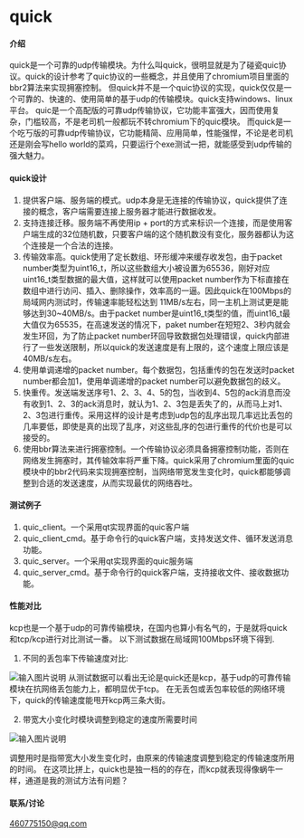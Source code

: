 # quick

#### 介绍
quick是一个可靠的udp传输模块。为什么叫quick，很明显就是为了碰瓷quic协议。quick的设计参考了quic协议的一些概念，并且使用了chromium项目里面的bbr2算法来实现拥塞控制。
但quick并不是一个quic协议的实现，quick仅仅是一个可靠的、快速的、使用简单的基于udp的传输模块。quick支持windows、linux平台。
quic是一个高配版的可靠udp传输协议，它功能丰富强大，因而使用复杂，门槛较高，不是老司机一般都玩不转chromium下的quic模块。
而quick是一个吃丂版的可靠udp传输协议，它功能精简、应用简单，性能强悍，不论是老司机还是刚会写hello world的菜鸡，只要运行个exe测试一把，就能感受到udp传输的强大魅力。

#### quick设计
1.  提供客户端、服务端的模式。udp本身是无连接的传输协议，quick提供了连接的概念，客户端需要连接上服务器才能进行数据收发。
2.  支持连接迁移。服务端不再使用ip + port的方式来标识一个连接，而是使用客户端生成的32位随机数，只要客户端的这个随机数没有变化，服务器都认为这个连接是一个合法的连接。
3.  传输效率高。quick使用了定长数组、环形缓冲来缓存收发包，由于packet number类型为uint16_t，所以这些数组大小被设置为65536，刚好对应uint16_t类型数据的最大值，这样就可以使用packet number作为下标直接在数组中进行访问、插入、删除操作，效率高的一逼。因此quick在100Mbps的局域网内测试时，传输速率能轻松达到 11MB/s左右，同一主机上测试更是能够达到30~40MB/s。由于packet number是uint16_t类型的值，而uint16_t最大值仅为65535，在高速发送的情况下，paket number在短短2、3秒内就会发生环回，为了防止packet number环回导致数据包处理错误，quick内部进行了一些发送限制，所以quick的发送速度是有上限的，这个速度上限应该是40MB/s左右。
4.  使用单调递增的packet number。每个数据包，包括重传的包在发送时packet number都会加1，使用单调递增的packet number可以避免数据包的歧义。
5.  快重传。发送端发送序号1、2、3、4、5的包，当收到4、5包的ack消息而没有收到1、2、3的ack消息时，就认为1、2、3包是丢失了的，从而马上对1、2、3包进行重传。采用这样的设计是考虑到udp包的乱序出现几率远比丢包的几率要低，即使是真的出现了乱序，对这些乱序的包进行重传的代价也是可以接受的。
6.  使用bbr算法来进行拥塞控制。一个传输协议必须具备拥塞控制功能，否则在网络发生拥塞时，其传输效率将严重下降。quick采用了chromium里面的quic模块中的bbr2代码来实现拥塞控制，当网络带宽发生变化时，quick都能够调整到合适的发送速度，从而实现最优的网络吞吐。


#### 测试例子

1.  quic_client。一个采用qt实现界面的quic客户端
2.  quic_client_cmd。基于命令行的quick客户端，支持发送文件、循环发送消息功能。
3.  quic_server。一个采用qt实现界面的quic服务端
4.  quic_server_cmd。基于命令行的quick客户端，支持接收文件、接收数据功能。

#### 性能对比
kcp也是一个基于udp的可靠传输模块，在国内也算小有名气的，于是就将quick和tcp/kcp进行对比测试一番。
以下测试数据在局域网100Mbps环境下得到.

1.  不同的丢包率下传输速度对比:

![输入图片说明](https://images.gitee.com/uploads/images/2021/0826/100909_36aab6a8_8012401.png "1.png")
从测试数据可以看出无论是quick还是kcp，基于udp的可靠传输模块在抗网络丢包能力上，都明显优于tcp。
在无丢包或丢包率较低的网络环境下，quick的传输速度能甩开kcp两三条大街。

2.  带宽大小变化时模块调整到稳定的速度所需要时间

![输入图片说明](https://images.gitee.com/uploads/images/2021/0826/100928_3dc1ee91_8012401.png "2.png")

调整用时是指带宽大小发生变化时，由原来的传输速度调整到稳定的传输速度所用的时间。
在这项比拼上，quick也是独一档的的存在，而kcp就表现得像蜗牛一样，通道是我的测试方法有问题？


#### 联系/讨论
460775150@qq.com
